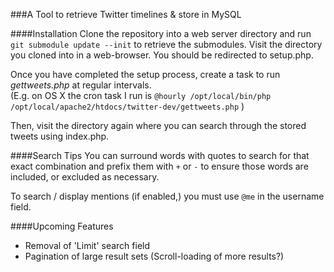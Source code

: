 ###A Tool to retrieve Twitter timelines & store in MySQL

####Installation
Clone the repository into a web server directory and run ```git submodule update --init``` to retrieve the submodules.
Visit the directory you cloned into in a web-browser. You should be redirected to setup.php.

Once you have completed the setup process, create a task to run <i>gettweets.php</i> at regular intervals.
<br>(E.g. on OS X the cron task I run is ```@hourly /opt/local/bin/php /opt/local/apache2/htdocs/twitter-dev/gettweets.php``` )

Then, visit the directory again where you can search through the stored tweets using index.php.

####Search Tips
You can surround words with quotes to search for that exact combination and prefix them with ```+``` or ```-``` to ensure those words are included, or excluded as necessary.

To search / display mentions (if enabled,) you must use ```@me``` in the username field.

####Upcoming Features
- Removal of 'Limit' search field
- Pagination of large result sets (Scroll-loading of more results?)
